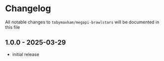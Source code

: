 # Changelog

All notable changes to `tobymaxham/megapi-brawlstars` will be documented in this file


## 1.0.0 - 2025-03-29

- initial release
